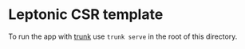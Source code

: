 # Leptonic CSR template

To run the app with [trunk](https://trunkrs.dev/) use `trunk serve` in the root of this directory.
